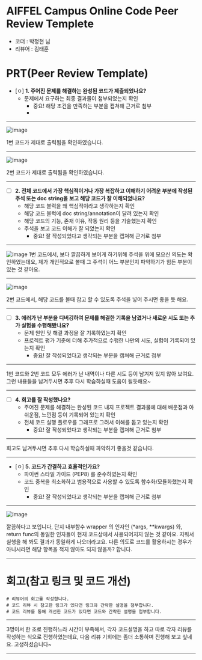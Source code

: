 # AIFFEL Campus Online Code Peer Review Templete
- 코더 : 박정현 님
- 리뷰어 : 김태훈


# PRT(Peer Review Template)
- [ㅇ]  **1. 주어진 문제를 해결하는 완성된 코드가 제출되었나요?**
    - 문제에서 요구하는 최종 결과물이 첨부되었는지 확인
        - 중요! 해당 조건을 만족하는 부분을 캡쳐해 근거로 첨부
        - 
***
![image](https://github.com/user-attachments/assets/ca11fc21-4d94-4ec3-8394-e820aaf77b54)

1번 코드가 제대로 출력됨을 확인하였습니다.  
***
![image](https://github.com/user-attachments/assets/f954156f-bd1e-4add-afd9-a68e94c9de34)

2번 코드가 제대로 출력됨을 확인하였습니다.
***
    
- [ ]  **2. 전체 코드에서 가장 핵심적이거나 가장 복잡하고 이해하기 어려운 부분에 작성된 
주석 또는 doc string을 보고 해당 코드가 잘 이해되었나요?**
    - 해당 코드 블럭을 왜 핵심적이라고 생각하는지 확인
    - 해당 코드 블럭에 doc string/annotation이 달려 있는지 확인
    - 해당 코드의 기능, 존재 이유, 작동 원리 등을 기술했는지 확인
    - 주석을 보고 코드 이해가 잘 되었는지 확인
        - 중요! 잘 작성되었다고 생각되는 부분을 캡쳐해 근거로 첨부
     
***
![image](https://github.com/user-attachments/assets/f7c018d0-f9c2-4154-9c73-d4f1f6573be5)
1번 코드에서, 보다 깔끔하게 보이게 하기위해 주석을 위에 모으신 의도는 확인하였는데요,
제가 개인적으로 볼때 그 주석이 어느 부분인지 파악하기가 힘든 부분이 있는 것 같아요.
***
![image](https://github.com/user-attachments/assets/bf8f9ba0-0dae-434b-a58e-ac9f3a981814)

2번 코드에서, 해당 코드를 볼때 참고 할 수 있도록 주석을 넣어 주시면 좋을 듯 해요.
***
     
     

        
- [ ]  **3. 에러가 난 부분을 디버깅하여 문제를 해결한 기록을 남겼거나
새로운 시도 또는 추가 실험을 수행해봤나요?**
    - 문제 원인 및 해결 과정을 잘 기록하였는지 확인
    - 프로젝트 평가 기준에 더해 추가적으로 수행한 나만의 시도, 
    실험이 기록되어 있는지 확인
        - 중요! 잘 작성되었다고 생각되는 부분을 캡쳐해 근거로 첨부
***
1번 코드와 2번 코드 모두 에러가 난 내역이나 다른 시도 등이 남겨져 있지 않아 보여요.
그런 내용들을 남겨두시면 추후 다시 학습하실때 도움이 될듯해요~
***
        
- [ ]  **4. 회고를 잘 작성했나요?**
    - 주어진 문제를 해결하는 완성된 코드 내지 프로젝트 결과물에 대해
    배운점과 아쉬운점, 느낀점 등이 기록되어 있는지 확인
    - 전체 코드 실행 플로우를 그래프로 그려서 이해를 돕고 있는지 확인
        - 중요! 잘 작성되었다고 생각되는 부분을 캡쳐해 근거로 첨부
***
회고도 남겨두시면 추후 다시 학습하실때 파악하기 좋을것 같습니다.
***
        
- [ㅇ]  **5. 코드가 간결하고 효율적인가요?**
    - 파이썬 스타일 가이드 (PEP8) 를 준수하였는지 확인
    - 코드 중복을 최소화하고 범용적으로 사용할 수 있도록 함수화/모듈화했는지 확인
        - 중요! 잘 작성되었다고 생각되는 부분을 캡쳐해 근거로 첨부
***
![image](https://github.com/user-attachments/assets/6eb87395-cc7e-4526-a9d2-9e37742a5800)

깔끔하다고 보입니다, 단지 내부함수 wrapper 의 인자인 (*args, **kwargs) 와, return func의 동일한 인자들이 현재 코드상에서 사용되어지지 않는 것 같아요.
지워서 실행을 해 봐도 결과가 동일하게 나오더라고요. 다른 의도로 코드를 활용하시는 경우가 아니시라면 해당 항목을 적지 않아도 되지 않을까? 합니다.

***

# 회고(참고 링크 및 코드 개선)
```
# 리뷰어의 회고를 작성합니다.
# 코드 리뷰 시 참고한 링크가 있다면 링크와 간략한 설명을 첨부합니다.
# 코드 리뷰를 통해 개선한 코드가 있다면 코드와 간략한 설명을 첨부합니다.
```

***
3명이서 한 조로 진행하느라 시간이 부족해서, 각자 코드설명을 하고 따로 각자 리뷰를 작성하는 식으로 진행하였는데요,
다음 리뷰 기회에는 좀더 소통하며 진행해 보고 싶네요.
고생하셨습니다~
***
